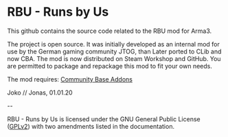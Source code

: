 # RBU - Runs by Us
This github contains the source code related to the RBU mod for Arma3.

The project is open source. It was initially developed as an internal mod for use by the German gaming community JTOG, than Later ported to CLib and now CBA. The mod is now distributed on Steam Workshop and GitHub. You are permitted to package and repackage this mod to fit your own needs.

The mod requires: [Community Base Addons](https://github.com/CBATeam/CBA_A3)

Joko // Jonas,
01.01.20

--

RBU - Runs by Us is licensed under the GNU General Public License ([GPLv2](https://github.com/jokoho48/RBU_CBA/blob/master/LICENSE)) with two amendments listed in the documentation.
